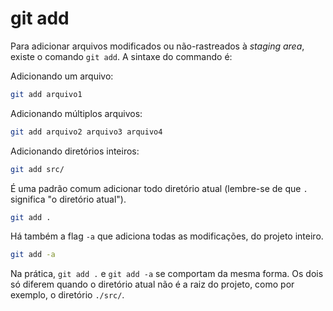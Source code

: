 # git add

Para adicionar arquivos modificados ou não-rastreados à _staging area_, existe
o comando `git add`. A sintaxe do commando é:

Adicionando um arquivo:
```sh
git add arquivo1
```

Adicionando múltiplos arquivos:
```sh
git add arquivo2 arquivo3 arquivo4
```

Adicionando diretórios inteiros:
```sh
git add src/
```

É uma padrão comum adicionar todo diretório atual (lembre-se de que `.`
significa "o diretório atual").
```sh
git add .
```

Há também a flag `-a` que adiciona todas as modificações, do projeto inteiro.
```sh
git add -a
```

Na prática, `git add .` e `git add -a` se comportam da mesma forma. Os dois só
diferem quando o diretório atual não é a raiz do projeto, como por exemplo, o
diretório `./src/`.
